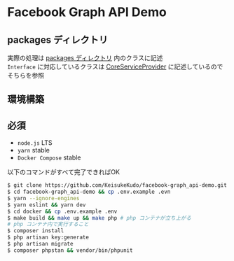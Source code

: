 # Facebook Graph API Demo

## packages ディレクトリ

実際の処理は [packages ディレクトリ](https://github.com/KeisukeKudo/facebook-graph_api-demo/tree/master/packages/Crypto) 内のクラスに記述  
`Interface` に対応しているクラスは [CoreServiceProvider](https://github.com/KeisukeKudo/facebook-graph_api-demo/blob/master/app/Providers/CoreServiceProvider.php) に記述しているのでそちらを参照  

## 環境構築

## 必須

- `node.js` LTS
- `yarn` stable
- `Docker Compose` stable

以下のコマンドがすべて完了できればOK  

```bash
$ git clone https://github.com/KeisukeKudo/facebook-graph_api-demo.git
$ cd facebook-graph_api-demo && cp .env.example .evn
$ yarn --ignore-engines
$ yarn eslint && yarn dev
$ cd docker && cp .env.example .env
$ make build && make up && make php # php コンテナが立ち上がる
# php コンテナ内で実行すること
$ composer install
$ php artisan key:generate
$ php artisan migrate
$ composer phpstan && vendor/bin/phpunit
```
